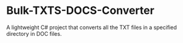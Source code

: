 # Bulk-TXTS-DOCS-Converter

A lightweight C# project that converts all the TXT files in a specified directory in DOC files.
